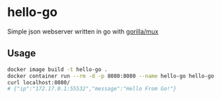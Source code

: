 # hello-go
Simple json webserver written in go with [gorilla/mux](https://github.com/gorilla/mux)


## Usage
```sh
docker image build -t hello-go .
docker container run --rm -d -p 8080:8080 --name hello-go hello-go
curl localhost:8080/
# {"ip":"172.17.0.1:55532","message":"Hello From Go!"}
```
